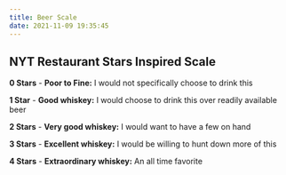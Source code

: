 ```yaml
---
title: Beer Scale
date: 2021-11-09 19:35:45
---
```


## NYT Restaurant Stars Inspired Scale


**0 Stars** - **Poor to Fine:** I would not specifically choose to drink this

**1 Star** - **Good whiskey:** I would choose to drink this over readily available beer

**2 Stars** - **Very good whiskey:** I would want to have a few on hand

**3 Stars** - **Excellent whiskey:** I would be willing to hunt down more of this

**4 Stars** - **Extraordinary whiskey:** An all time favorite